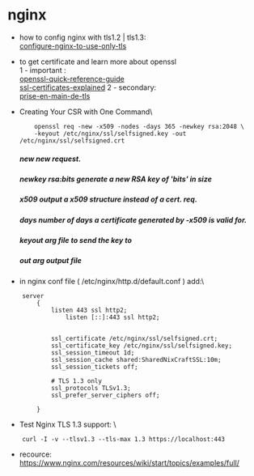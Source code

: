 # nginx

- how to config nginx with tls1.2 | tls1.3: \
	[configure-nginx-to-use-only-tls](https://www.cyberciti.biz/faq/configure-nginx-to-use-only-tls-1-2-and-1-3/)
- to get certificate and learn more about openssl \
	1 - important : \
	[openssl-quick-reference-guide](https://www.digicert.com/kb/ssl-support/openssl-quick-reference-guide.htm#:~:text=OpenSSL%20is%20an%20open%2Dsource,certificate%2C%20and%20identify%20certificate%20information) \
	[ssl-certificates-explained](http://www.steves-internet-guide.com/ssl-certificates-explained/)
	2 - secondary: \
	[prise-en-main-de-tls](https://connect.ed-diamond.com/GNU-Linux-Magazine/glmf-226/prise-en-main-de-tls-1.3-avec-openssl-1.1.1)
- Creating Your CSR with One Command\
	```
		openssl req -new -x509 -nodes -days 365 -newkey rsa:2048 \
		-keyout /etc/nginx/ssl/selfsigned.key -out /etc/nginx/ssl/selfsigned.crt
	```
	##### new           new request.
	##### newkey rsa:bits generate a new RSA key of 'bits' in size 
	##### x509          output a x509 structure instead of a cert. req.
	##### days          number of days a certificate generated by -x509 is valid for.
	##### keyout arg    file to send the key to
	##### out arg       output file


- in nginx conf file ( /etc/nginx/http.d/default.conf ) add:\

```
	server
		{
			listen 443 ssl http2;
    			listen [::]:443 ssl http2;
	
	
			ssl_certificate /etc/nginx/ssl/selfsigned.crt;
			ssl_certificate_key /etc/nginx/ssl/selfsigned.key;
			ssl_session_timeout 1d;
			ssl_session_cache shared:SharedNixCraftSSL:10m; 
			ssl_session_tickets off;
	
			# TLS 1.3 only
			ssl_protocols TLSv1.3;
			ssl_prefer_server_ciphers off;

		}
```

- Test Nginx TLS 1.3 support: \
```
	curl -I -v --tlsv1.3 --tls-max 1.3 https://localhost:443 
```

- recource: \
https://www.nginx.com/resources/wiki/start/topics/examples/full/

